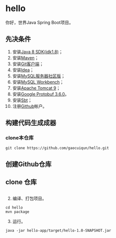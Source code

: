 # hello
你好，世界Java Spring Boot项目。

## 先决条件

1. 安装[Java 8 SDK(jdk1.8)](http://oracle.com/javase)；
2. 安装[Maven](https://maven.apache.org)；
3. 安装[Git客户端](https://git-scm.com/download)； 
4. 安装[Idea](https://www.jetbrains.com/idea/download)；
5. 安装[MySQL服务器社区版](https://dev.mysql.com/downloads/mysql/)；
6. 安装[MySQL Workbench](https://dev.mysql.com/downloads/workbench/)；
7. 安装[Apache Tomcat 9](https://tomcat.apache.org)；
8. 安装[Google Protobuf 3.6.0](https://github.com/protocolbuffers/protobuf/releases)。
9. 安装[Sbt](https://www.scala-sbt.org/download.html)；
10. 注册[Github](https://github.com)帐户。

## 构建代码生成成器

### clone本仓库

```
git clone https://github.com/gaocuiqun/hello.git
```

## 创建Github仓库


## clone 仓库
## 
2. 编译、打包项目。

```
cd hello
mvn package
```

3. 运行。

```
java -jar hello-app/target/hello-1.0-SNAPSHOT.jar
```
